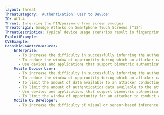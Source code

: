 ```yaml
---
layout: threat
ThreatCategory: 'Authentication: User to Device'
ID: AUT-4
Threat: Inferring the PIN/password from screen smudges
ThreatOrigin: Smudge Attacks on Smartphone Touch Screens [^124]
ThreatDescription: Typical device usage scenarios result in fingerprints and smudges being left on the screen of a mobile device. Repeated taps to the same location on the screen may be discernable due to the clustering and build-up of similar prints, potentially allowing an attacker to infer some or all of the numbers or characters that appear in a device unlock PIN or password. This greatly facilitates an educated brute-force attack against the device unlock PIN or passcode, particularly when combined with similar attacks, such as recording events of device unlock by the a user.
ExploitExample:
CVEExample:
PossibleCountermeasures:
    Enterprise:
      - To increase the difficulty in successfully inferring the authentication credential, increase the minimum length and complexity of PINs, passwords, or other authentication credentials.
      - To reduce the window of opporuntity during which an attacker can use an inferred authentication credential, reduce the maximum lifetime of authentication credentials.
      - Use devices and applications that support biometric authentication methods (e.g. facial recognition, voice print), which do not result in direct physical evidence of authentication data being left on the device for later analysis.
    Mobile Device User:
      - To increase the difficulty in successfully inferring the authentication credential, increase the minimum length and complexity of PINs, passwords, or other authentication credentials.
      - To reduce the window of opporuntity during which an attacker can use an inferred authentication credential, reduce the maximum lifetime of authentication credentials.
      - To limit the amount of data available to an attacker conducting a screen smudge inferrence attack, clean the screen of the device often, particularly when leaving the device directly unattended.
      - To limit the amount of authentication data available to the attacker (e.g. size, and number of smudges), enter device unlock codes and passwords using a stylus on (ideally) a clean device screen.
      - Use devices and applications that support biometric authentication methods (e.g. facial recognition, voice print), which do not result in direct physical evidence of authentication data being left on the device for later analysis.
      - To limit the window of opportunity for an attacker to conduct a screen smudge inferrence attack, physically secure the device when it is being left directly unattended.
    Mobile OS Developer:
      - To increase the difficulty of visual or sensor-based inference attacks on entries by the on-screen keyboard, a randomized keyboard layout for PIN or password entry could be implemented as a feature of the mobile OS.
---
```

